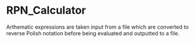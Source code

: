 # RPN_Calculator
Arthematic expressions are taken input from a file which are converted to reverse Polish notation before being evaluated  and outputted to a file.
